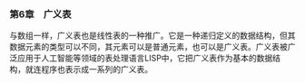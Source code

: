 ### 第6章　广义表

与数组一样，广义表也是线性表的一种推广。它是一种递归定义的数据结构，但其数据元素的类型可以不同，其元素可以是普通元素，也可以是广义表。广义表被广泛应用于人工智能等领域的表处理语言LISP中，它把广义表作为基本的数据结构，就连程序也表示成一系列的广义表。

